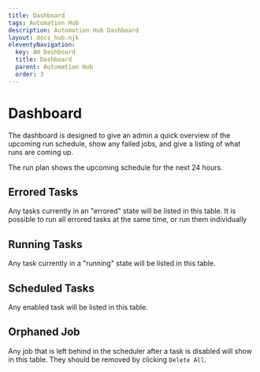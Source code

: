 ```yaml
---
title: Dashboard
tags: Automation Hub
description: Automation Hub Dashboard
layout: docs_hub.njk
eleventyNavigation:
  key: AH Dashboard
  title: Dashboard
  parent: Automation Hub
  order: 3
---
```


# Dashboard

The dashboard is designed to give an admin a quick overview of the upcoming run schedule, show any failed jobs, and give a listing of what runs are coming up.

The run plan shows the upcoming schedule for the next 24 hours.

## Errored Tasks

Any tasks currently in an "errored" state will be listed in this table. It is possible to run all errored tasks at the same time, or run them individually

## Running Tasks

Any task currently in a "running" state will be listed in this table.

## Scheduled Tasks

Any enabled task will be listed in this table.

## Orphaned Job

Any job that is left behind in the scheduler after a task is disabled will show in this table. They should be removed by clicking ``Delete All``.

